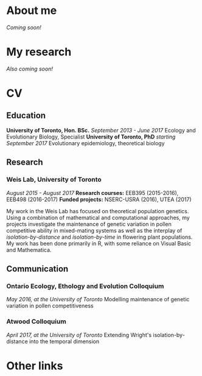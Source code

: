 # About me
*Coming soon!*

# My research
*Also coming soon!*

# CV
## Education
**University of Toronto, Hon. BSc.** _September 2013 - June 2017_
Ecology and Evolutionary Biology, Specialist
**University of Toronto, PhD** _starting September 2017_
Evolutionary epidemiology, theoretical biology

## Research
### Weis Lab, University of Toronto
_August 2015 - August 2017_
**Research courses:** EEB395 (2015-2016), EEB498 (2016-2017)
**Funded projects:** NSERC-USRA (2016), UTEA (2017)

My work in the Weis Lab has focused on theoretical population genetics. Using a combination of mathematical and computational approaches, my projects investigate the maintenance of genetic variation in pollen competitive ability in mixed-mating systems as well as the interplay of _isolation-by-distance_ and _isolation-by-time_ in flowering plant populations. My work has been done primarily in R, with some reliance on Visual Basic and Mathematica.

## Communication
### Ontario Ecology, Ethology and Evolution Colloquium
_May 2016, at the University of Toronto_
Modelling maintenance of genetic variation in pollen competitiveness

### Atwood Colloquium
_April 2017, at the University of Toronto_
Extending Wright's isolation-by-distance into the temporal dimension


# Other links
